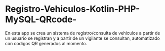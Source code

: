 # Registro-Vehiculos-Kotlin-PHP-MySQL-QRcode-
En esta app se crea un sistema de registro/consulta de vehiculos a partir de un usuario se registran y a partir de un vigilante se consultan, automatizado con codigos QR generados al momento.
